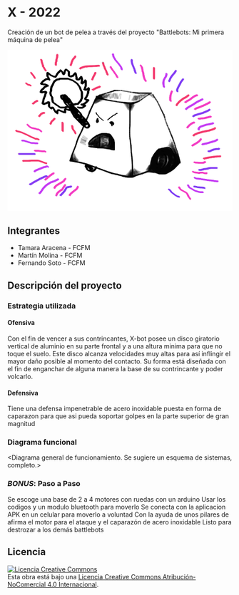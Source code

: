 # X - 2022
Creación de un bot de pelea a través del proyecto "Battlebots: Mi primera máquina de pelea"


![Robot Ejemplo](multimedia/robot_ejemplo.png)



## Integrantes
- Tamara Aracena - FCFM
- Martín Molina - FCFM
- Fernando Soto - FCFM


## Descripción del proyecto

### Estrategia utilizada
#### Ofensiva
Con el fin de vencer a sus contrincantes, X-bot posee un disco giratorio vertical de aluminio en su parte frontal y a una altura minima para que no toque el suelo. Este disco alcanza velocidades muy altas para así inflingir el mayor daño posible al momento del contacto. 
Su forma está diseñada con el fin de enganchar de alguna manera la base de su contrincante y poder volcarlo.

#### Defensiva
Tiene una defensa impenetrable de acero inoxidable puesta en forma de caparazon para que asi pueda soportar golpes en la parte superior de gran magnitud

### Diagrama funcional
<Diagrama general de funcionamiento. Se sugiere un esquema de sistemas, completo.>

### *BONUS*: Paso a Paso
Se escoge una base de 2 a 4 motores con ruedas con un arduino
Usar los codigos y un modulo bluetooth para moverlo
Se conecta con la aplicacion APK en un celular para moverlo a voluntad
Con la ayuda de unos pilares de afirma el motor para el ataque y el caparazón de acero inoxidable 
Listo para destrozar a los demás battlebots
## Licencia
<a rel="license" href="http://creativecommons.org/licenses/by-nc/4.0/"><img alt="Licencia Creative Commons" style="border-width:0" src="https://i.creativecommons.org/l/by-nc/4.0/88x31.png" /></a><br />Esta obra está bajo una <a rel="license" href="http://creativecommons.org/licenses/by-nc/4.0/">Licencia Creative Commons Atribución-NoComercial 4.0 Internacional</a>.
